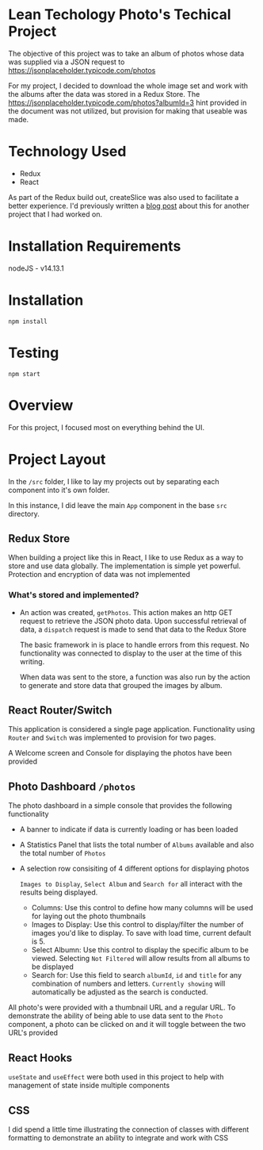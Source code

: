 # Lean Techology Photo's Techical Project

The objective of this project was to take an album of photos whose data was supplied via a JSON request to https://jsonplaceholder.typicode.com/photos

For my project, I decided to download the whole image set and work with the albums after the data was stored in a Redux Store.  The https://jsonplaceholder.typicode.com/photos?albumId=3 hint provided in the document was not utilized, but provision for making that useable was made.

# Technology Used
* Redux
* React

As part of the Redux build out, createSlice was also used to facilitate a better experience.  I'd previously written a [blog post](https://rohanphillipscoding.com/redux-toolkit-createslice/) about this for another project that I had worked on.

# Installation Requirements
nodeJS - v14.13.1

# Installation
```
npm install
```

# Testing
```
npm start
```

# Overview
For this project, I focused most on everything behind the UI.  

# Project Layout
In the `/src` folder, I like to lay my projects out by separating each component into it's own folder.

In this instance, I did leave the main `App` component in the base `src` directory.

## Redux Store
When building a project like this in React, I like to use Redux as a way to store and use data globally.  The implementation is simple yet powerful.  Protection and encryption of data was not implemented

### What's stored and implemented?
* An action was created, `getPhotos`.  This action makes an http GET request to retrieve the JSON photo data.  Upon successful retrieval of data, a `dispatch` request is made to send that data to the Redux Store

   The basic framework in is place to handle errors from this request.  No functionality was connected to display to the user at the time of this writing.

   When data was sent to the store, a function was also run by the action to generate and store data that grouped the images by album.

## React Router/Switch
This application is considered a single page application.  Functionality using `Router` and `Switch` was implemented to provision for two pages.

A Welcome screen and Console for displaying the photos have been provided

## Photo Dashboard `/photos`
The photo dashboard in a simple console that provides the following functionality

* A banner to indicate if data is currently loading or has been loaded
* A Statistics Panel that lists the total number of `Albums` available and also the total number of `Photos`
* A selection row consisiting of 4 different options for displaying photos

   `Images to Display`, `Select Album` and `Search for` all interact with the results being displayed.
   
   * Columns: Use this control to define how many columns will be used for laying out the photo thumbnails
   * Images to Display: Use this control to display/filter the number of images you'd like to display.  To save with load time, current default is 5.
   * Select Albumn: Use this control to display the specific album to be viewed.  Selecting `Not Filtered` will allow results from all albums to be displayed
   * Search for: Use this field to search `albumId`, `id` and `title` for any combination of numbers and letters.  `Currently showing` will automatically be adjusted as the search is conducted.

All photo's were provided with a thumbnail URL and a regular URL.  To demonstrate the ability of being able to use data sent to the `Photo` component, a photo can be clicked on and it will toggle between the two URL's provided

## React Hooks
`useState` and `useEffect` were both used in this project to help with management of state inside multiple components

## CSS
I did spend a little time illustrating the connection of classes with different formatting to demonstrate an ability to integrate and work with CSS


